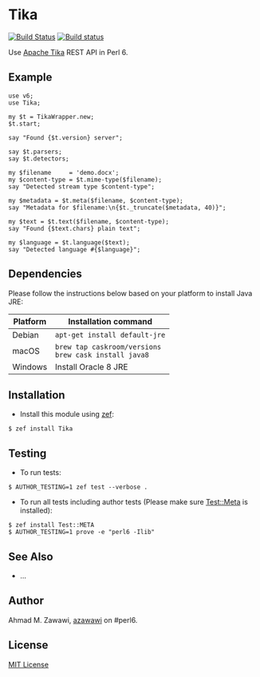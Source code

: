 # Tika

 [![Build Status](https://travis-ci.org/azawawi/p6-tika.svg?branch=master)](https://travis-ci.org/azawawi/p6-tika) [![Build status](https://ci.appveyor.com/api/projects/status/github/azawawi/p6-tika?svg=true)](https://ci.appveyor.com/project/azawawi/p6-tika/branch/master)

Use [Apache Tika](http://tika.apache.org/) REST API in Perl 6.

## Example

```perl6
use v6;
use Tika;

my $t = TikaWrapper.new;
$t.start;

say "Found {$t.version} server";

say $t.parsers;
say $t.detectors;

my $filename     = 'demo.docx';
my $content-type = $t.mime-type($filename);
say "Detected stream type $content-type";

my $metadata = $t.meta($filename, $content-type);
say "Metadata for $filename:\n{$t._truncate($metadata, 40)}";

my $text = $t.text($filename, $content-type);
say "Found {$text.chars} plain text";

my $language = $t.language($text);
say "Detected language #{$language}";
```
## Dependencies

Please follow the instructions below based on your platform to install Java JRE:

|Platform|Installation command|
|-|-|
|Debian|`apt-get install default-jre`|
|macOS|`brew tap caskroom/versions`<br>`brew cask install java8`|
|Windows|Install Oracle 8 JRE|

## Installation

- Install this module using [zef](https://github.com/ugexe/zef):

```
$ zef install Tika
```

## Testing

- To run tests:
```
$ AUTHOR_TESTING=1 zef test --verbose .
```

- To run all tests including author tests (Please make sure
[Test::Meta](https://github.com/jonathanstowe/Test-META) is installed):
```
$ zef install Test::META
$ AUTHOR_TESTING=1 prove -e "perl6 -Ilib"
```

## See Also
- ...

## Author

Ahmad M. Zawawi, [azawawi](https://github.com/azawawi/) on #perl6.

## License

[MIT License](LICENSE.md)
